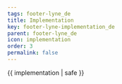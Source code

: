 ```yaml
---
tags: footer-lyne_de
title: Implementation
key: footer-lyne-implementation_de
parent: footer-lyne_de
icon: implementation
order: 3
permalink: false  
---
```

 {{ implementation | safe }}


